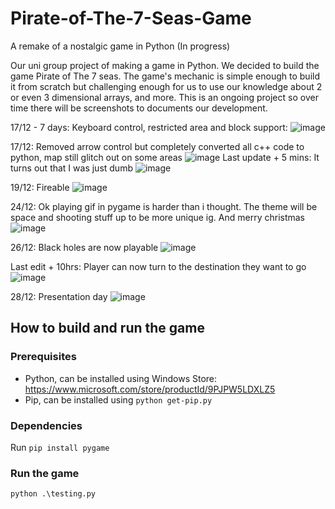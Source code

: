 # Pirate-of-The-7-Seas-Game
A remake of a nostalgic game in Python (In progress)

Our uni group project of making a game in Python. We decided to build the game Pirate of The 7 seas. The game's mechanic is simple enough to build it from scratch but challenging enough for us to use our knowledge about 2 or even 3 dimensional arrays, and more.
This is an ongoing project so over time there will be screenshots to documents our development.

17/12 - 7 days: Keyboard control, restricted area and block support:
![image](https://user-images.githubusercontent.com/84757707/206679753-ea9f8622-8993-4246-afae-521e726dc02b.png)


17/12: Removed arrow control but completely converted all c++ code to python, map still glitch out on some areas
![image](https://user-images.githubusercontent.com/84757707/208159085-813ac025-a64e-4233-bdc5-a7de14ce9584.png)
Last update + 5 mins: It turns out that I was just dumb
![image](https://user-images.githubusercontent.com/84757707/208160015-603ee1fb-fab9-42c5-ba2a-fb7eb054cb16.png)


19/12: Fireable
![image](https://user-images.githubusercontent.com/84757707/208334110-7c2227a9-33b6-4791-bdcd-d1c362c39e7e.png)


24/12: Ok playing gif in pygame is harder than i thought. The theme will be space and shooting stuff up to be more unique ig. And merry christmas
![image](https://user-images.githubusercontent.com/84757707/209442290-a7364297-3a85-44d4-b28d-c693d52ae946.png)


26/12: Black holes are now playable
![image](https://user-images.githubusercontent.com/84757707/209501968-0967a948-465e-4028-b897-24a7e016e2f8.png)


Last edit + 10hrs: Player can now turn to the destination they want to go
![image](https://user-images.githubusercontent.com/84757707/209555741-5c1da607-dff0-4119-b8fe-edc2ba3301c0.png)


28/12: Presentation day
![image](https://user-images.githubusercontent.com/84757707/209775802-953455ed-1c2f-4d1f-bcdc-1a57d3076d65.png)



## How to build and run the game
### Prerequisites
- Python, can be installed using Windows Store: https://www.microsoft.com/store/productId/9PJPW5LDXLZ5
- Pip, can be installed using `python get-pip.py`

### Dependencies
Run `pip install pygame`
### Run the game
`python .\testing.py`
